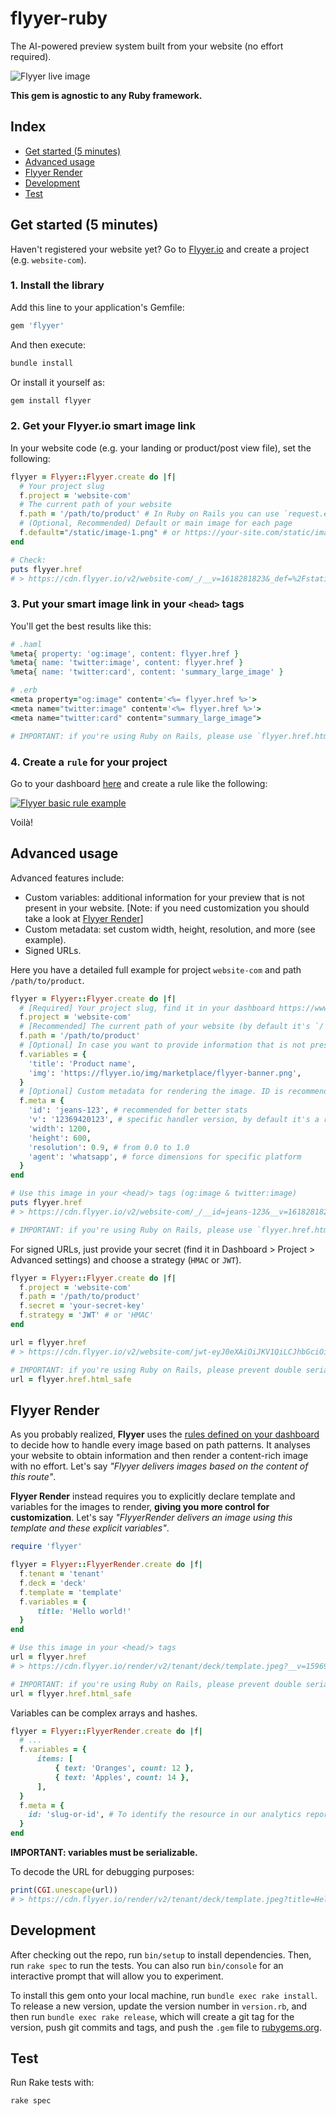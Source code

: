 # flyyer-ruby

The AI-powered preview system built from your website (no effort required).

![Flyyer live image](https://github.com/useflyyer/create-flyyer-app/blob/master/.github/assets/website-to-preview.png?raw=true&v=1)

**This gem is agnostic to any Ruby framework.**

## Index

- [Get started (5 minutes)](#get-started-5-minutes)
- [Advanced usage](#advanced-usage)
- [Flyyer Render](#flyyer-render)
- [Development](#development)
- [Test](#test)

## Get started (5 minutes)

Haven't registered your website yet? Go to [Flyyer.io](https://flyyer.io?ref=flyyer-ruby) and create a project (e.g. `website-com`).

### 1. Install the library

Add this line to your application's Gemfile:

```ruby
gem 'flyyer'
```

And then execute:

```sh
bundle install
```

Or install it yourself as:

```sh
gem install flyyer
```

### 2. Get your Flyyer.io smart image link

In your website code (e.g. your landing or product/post view file), set the following:

```ruby
flyyer = Flyyer::Flyyer.create do |f|
  # Your project slug
  f.project = 'website-com'
  # The current path of your website
  f.path = '/path/to/product' # In Ruby on Rails you can use `request.env['PATH_INFO']`
  # (Optional, Recommended) Default or main image for each page
  f.default="/static/image-1.png" # or https://your-site.com/static/image-1.png
end

# Check:
puts flyyer.href
# > https://cdn.flyyer.io/v2/website-com/_/__v=1618281823&_def=%2Fstatic%2Fimage-1.png/path/to/product
```

### 3. Put your smart image link in your `<head>` tags

You'll get the best results like this:

```ruby
# .haml
%meta{ property: 'og:image', content: flyyer.href }
%meta{ name: 'twitter:image', content: flyyer.href }
%meta{ name: 'twitter:card', content: 'summary_large_image' }

# .erb
<meta property="og:image" content='<%= flyyer.href %>'>
<meta name="twitter:image" content='<%= flyyer.href %>'>
<meta name="twitter:card" content="summary_large_image">

# IMPORTANT: if you're using Ruby on Rails, please use `flyyer.href.html_safe` to prevent double serialization
```

### 4. Create a `rule` for your project

Go to your dashboard [here](https://flyyer.io/dashboard/_/projects/_/manage) and create a rule like the following:

[![Flyyer basic rule example](https://github.com/useflyyer/create-flyyer-app/blob/master/.github/assets/rule-example.png?raw=true&v=1)](https://flyyer.io/dashboard)

Voilà!

## Advanced usage

Advanced features include:

- Custom variables: additional information for your preview that is not present in your website. [Note: if you need customization you should take a look at [Flyyer Render](#flyyer-render)]
- Custom metadata: set custom width, height, resolution, and more (see example).
- Signed URLs.

Here you have a detailed full example for project `website-com` and path `/path/to/product`.

```ruby
flyyer = Flyyer::Flyyer.create do |f|
  # [Required] Your project slug, find it in your dashboard https://www.flyyer.io/dashboard/_/projects/_/integrate.
  f.project = 'website-com'
  # [Recommended] The current path of your website (by default it's `/`).
  f.path = '/path/to/product'
  # [Optional] In case you want to provide information that is not present in your page set it here.
  f.variables = {
    'title': 'Product name',
    'img': 'https://flyyer.io/img/marketplace/flyyer-banner.png',
  }
  # [Optional] Custom metadata for rendering the image. ID is recommended so we provide you with better statistics.
  f.meta = {
    'id': 'jeans-123', # recommended for better stats
    'v': '12369420123', # specific handler version, by default it's a random number to circumvent platforms' cache,
    'width': 1200,
    'height': 600,
    'resolution': 0.9, # from 0.0 to 1.0
    'agent': 'whatsapp', # force dimensions for specific platform
  }
end

# Use this image in your <head/> tags (og:image & twitter:image)
puts flyyer.href
# > https://cdn.flyyer.io/v2/website-com/_/__id=jeans-123&__v=1618281823&img=https%3A%2F%2Fflyyer.io%2Fimg%2Fmarketplace%2Fflyyer-banner.png&title=Product+name/path/to/product

# IMPORTANT: if you're using Ruby on Rails, please use `flyyer.href.html_safe` to prevent double serialization
```

For signed URLs, just provide your secret (find it in Dashboard > Project > Advanced settings) and choose a strategy (`HMAC` or `JWT`).

```ruby
flyyer = Flyyer::Flyyer.create do |f|
  f.project = 'website-com'
  f.path = '/path/to/product'
  f.secret = 'your-secret-key'
  f.strategy = 'JWT' # or 'HMAC'
end

url = flyyer.href
# > https://cdn.flyyer.io/v2/website-com/jwt-eyJ0eXAiOiJKV1QiLCJhbGciOiJIUzI1NiJ9.eyJwYXJhbXMiOnsiX19pZCI6ImplYW5zLTEyMyJ9LCJwYXRoIjoiXC9wYXRoXC90b1wvcHJvZHVjdCJ9.X8Vs5SGEA1-3M6bH-h24jhQnbwH95V_G0f-gPhTBTzE?__v=1618283086

# IMPORTANT: if you're using Ruby on Rails, please prevent double serialization like the following:
url = flyyer.href.html_safe
```

## Flyyer Render

As you probably realized, **Flyyer** uses the [rules defined on your dashboard](https://flyyer.io/dashboard/_/projects) to decide how to handle every image based on path patterns. It analyses your website to obtain information and then render a content-rich image with no effort. Let's say _"Flyyer delivers images based on the content of this route"_.

**Flyyer Render** instead requires you to explicitly declare template and variables for the images to render, **giving you more control for customization**. Let's say _"FlyyerRender delivers an image using this template and these explicit variables"_.

```ruby
require 'flyyer'

flyyer = Flyyer::FlyyerRender.create do |f|
  f.tenant = 'tenant'
  f.deck = 'deck'
  f.template = 'template'
  f.variables = {
      title: 'Hello world!'
  }
end

# Use this image in your <head/> tags
url = flyyer.href
# > https://cdn.flyyer.io/render/v2/tenant/deck/template.jpeg?__v=1596906866&title=Hello+world%21

# IMPORTANT: if you're using Ruby on Rails, please prevent double serialization like the following:
url = flyyer.href.html_safe
```

Variables can be complex arrays and hashes.

```ruby
flyyer = Flyyer::FlyyerRender.create do |f|
  # ...
  f.variables = {
      items: [
          { text: 'Oranges', count: 12 },
          { text: 'Apples', count: 14 },
      ],
  }
  f.meta = {
    id: 'slug-or-id', # To identify the resource in our analytics report
  }
end
```

**IMPORTANT: variables must be serializable.**

To decode the URL for debugging purposes:

```ruby
print(CGI.unescape(url))
# > https://cdn.flyyer.io/render/v2/tenant/deck/template.jpeg?title=Hello+world!&__v=123
```

## Development

After checking out the repo, run `bin/setup` to install dependencies. Then, run `rake spec` to run the tests. You can also run `bin/console` for an interactive prompt that will allow you to experiment.

To install this gem onto your local machine, run `bundle exec rake install`. To release a new version, update the version number in `version.rb`, and then run `bundle exec rake release`, which will create a git tag for the version, push git commits and tags, and push the `.gem` file to [rubygems.org](https://rubygems.org).

## Test

Run Rake tests with:

```sh
rake spec
```

